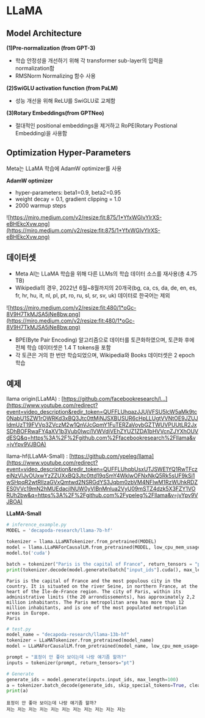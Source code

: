 # LLaMA

## Model Architecture

**(1)Pre-normalization (from GPT-3)**

- 학습 안정성을 개선하기 위해 각 transformer sub-layer의 입력을 normalization함
- RMSNorm Normalizing 함수 사용

**(2)SwiGLU activation function (from PaLM)**

- 성능 개선을 위해 ReLU를 SwiGLU로 교체함

**(3)Rotary Embeddings(from GPTNeo)**

- 절대적인 positional embeddings을 제거하고 RoPE(Rotary Postional Embedding)을 사용함

## Optimization Hyper-Parameters

Meta는 LLaMA 학습에 AdamW optimizer를 사용

**AdamW optimizer**

- hyper-parameters: beta1=0.9, beta2=0.95
- weight decay = 0.1, gradient clipping = 1.0
- 2000 warmup steps

![https://miro.medium.com/v2/resize:fit:875/1*YfxWGIvYlrXS-eBHEkcXvw.png](https://miro.medium.com/v2/resize:fit:875/1*YfxWGIvYlrXS-eBHEkcXvw.png)

## 데이터셋

- Meta AI는 LLaMA 학습을 위해 다른 LLMs의 학습 데이터 소스를 재사용(총 4.75 TB)
- Wikipedia의 경우, 2022년 6월~8월까지의 20개국(bg, ca, cs, da, de, en, es, fr, hr, hu, it, nl, pl, pt, ro, ru, sl, sr, sv, uk) 데이터로 한국어는 제외

![https://miro.medium.com/v2/resize:fit:480/1*oGc-8V9H7TkMJSA5jNe8bw.png](https://miro.medium.com/v2/resize:fit:480/1*oGc-8V9H7TkMJSA5jNe8bw.png)

- BPE(Byte Pair Encoding) 알고리즘으로 데이터를 토큰화하였으며, 토큰화 후에 전체 학습 데이터셋은 1.4 T tokens을 포함
- 각 토큰은 거의 한 번만 학습되었으며, Wikipedia와 Books 데이터셋은 2 epoch 학습

## 예제

llama origin(LLaMA) : [https://github.com/facebookresearch/l...](https://www.youtube.com/redirect?event=video_description&redir_token=QUFFLUhqazJJUjVFSU5lcW5aMk9tc0NabU1SZW1rOWRKd3xBQ3Jtc0ttMjNJSXBUSUR6cHpLLUgtVVNtOE9JZUJIdmUzT19FVVp3ZVczM2w1QnVJcGpmY1FuTERZaVoybGZTWUVPUUtLR2JxSDhBOFRwaFY4aXV1b3Vub0Iwci1VWVdiVEhZYUZ1ZDA1bHVVcnZJYXhOUVdESQ&q=https%3A%2F%2Fgithub.com%2Ffacebookresearch%2Fllama&v=jvYpv9VJBOA)

llama-hf(LLaMA-Small) : [https://github.com/ypeleg/llama](https://www.youtube.com/redirect?event=video_description&redir_token=QUFFLUhqbUsxUTJSWE1YQ1RwTFczejNzVlJvOUxwYzZZUXxBQ3Jtc0ttd19qSmY4WklwOFNxNkQ5Rk5sUF9kSi1wSHpqR2wtRlIzaGVxQmtwd2NSRGdYS3Jqbm0zbVM4NFlwM1RzWUhkRDZES0VVc19mN2hMUEdacjlNUW0yVlBnMnlua2VyU09mSTZ4dzk5X3FZY1VORUh2bw&q=https%3A%2F%2Fgithub.com%2Fypeleg%2Fllama&v=jvYpv9VJBOA)

**LLaMA-Small**
```python
# inference_example.py
MODEL = 'decapoda-research/llama-7b-hf'

tokenizer = llama.LLaMATokenizer.from_pretrained(MODEL)
model = llama.LLaMAForCausalLM.from_pretrained(MODEL, low_cpu_mem_usage = True)
model.to('cuda')

batch = tokenizer("Paris is the capital of France", return_tensors = "pt")
print(tokenizer.decode(model.generate(batch["input_ids"].cuda(), max_length=100)[0]))
```
```
Paris is the capital of France and the most populous city in the country. It is situated on the river Seine, in northern France, at the heart of the Île-de-France region. The city of Paris, within its administrative limits (the 20 arrondissements), has approximately 2,2 million inhabitants. The Paris metropolitan area has more than 12 million inhabitants, and is one of the most populated metropolitan areas in Europe.
Paris
```

```python
# test.py
model_name = "decapoda-research/llama-13b-hf"
tokenizer = LLaMATokenizer.from_pretrained(model_name)
model = LLaMAForCausalLM.from_pretrained(model_name, low_cpu_mem_usage=True)

prompt = "표정이 안 좋아 보이는데 나랑 얘기좀 할까?"
inputs = tokenizer(prompt, return_tensors="pt")

# Generate
generate_ids = model.generate(inputs.input_ids, max_length=100)
a = tokenizer.batch_decode(generate_ids, skip_special_tokens=True, clean_up_tokenization_spaces=False)[0]
print(a)
```
```
표정이 안 좋아 보이는데 나랑 얘기좀 할까?
저는 저는 저는 저는 저는 저는 저는 저는 저는 저는 저는
```
